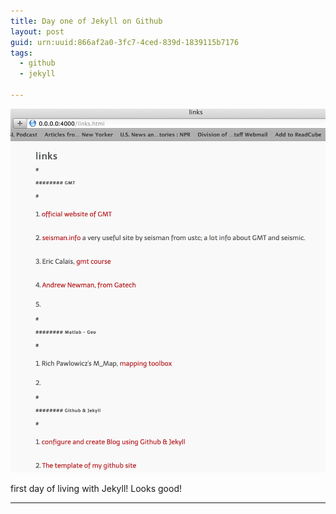 ```yaml
---
title: Day one of Jekyll on Github
layout: post
guid: urn:uuid:866af2a0-3fc7-4ced-839d-1839115b7176
tags:
  - github
  - jekyll
  
---
```


![example-jekyll](/media/files/2014/07/26/first-day-of-jekyll.png)

first day of living with Jekyll!
Looks good!

---



